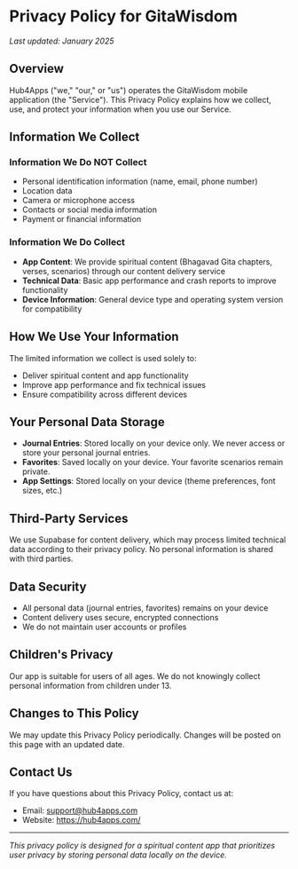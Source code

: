 # Privacy Policy for GitaWisdom

*Last updated: January 2025*

## Overview

Hub4Apps ("we," "our," or "us") operates the GitaWisdom mobile application (the "Service"). This Privacy Policy explains how we collect, use, and protect your information when you use our Service.

## Information We Collect

### Information We Do NOT Collect
- Personal identification information (name, email, phone number)
- Location data
- Camera or microphone access
- Contacts or social media information
- Payment or financial information

### Information We Do Collect
- **App Content**: We provide spiritual content (Bhagavad Gita chapters, verses, scenarios) through our content delivery service
- **Technical Data**: Basic app performance and crash reports to improve functionality
- **Device Information**: General device type and operating system version for compatibility

## How We Use Your Information

The limited information we collect is used solely to:
- Deliver spiritual content and app functionality
- Improve app performance and fix technical issues
- Ensure compatibility across different devices

## Your Personal Data Storage

- **Journal Entries**: Stored locally on your device only. We never access or store your personal journal entries.
- **Favorites**: Saved locally on your device. Your favorite scenarios remain private.
- **App Settings**: Stored locally on your device (theme preferences, font sizes, etc.)

## Third-Party Services

We use Supabase for content delivery, which may process limited technical data according to their privacy policy. No personal information is shared with third parties.

## Data Security

- All personal data (journal entries, favorites) remains on your device
- Content delivery uses secure, encrypted connections
- We do not maintain user accounts or profiles

## Children's Privacy

Our app is suitable for users of all ages. We do not knowingly collect personal information from children under 13.

## Changes to This Policy

We may update this Privacy Policy periodically. Changes will be posted on this page with an updated date.

## Contact Us

If you have questions about this Privacy Policy, contact us at:
- Email: support@hub4apps.com
- Website: https://hub4apps.com/

---

*This privacy policy is designed for a spiritual content app that prioritizes user privacy by storing personal data locally on the device.*